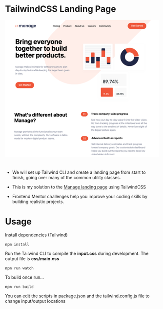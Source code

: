 # TailwindCSS Landing Page
![Alt text](/img/screen.png?raw=true)

#

- We will set up Tailwind CLI and create a landing page from start to finish, going over many of the common utility classes.

- This is my solution to the [Manage landing page](https://www.frontendmentor.io/challenges/manage-landing-page-SLXqC6P5) using TailwindCSS

- Frontend Mentor challenges help you improve your coding skills by building realistic projects.

#

# Usage

Install dependencies (Tailwind)

```
npm install
```

Run the Tailwind CLI to compile the **input.css** during development. The output file is **css/main.css**

```
npm run watch
```

To build once run...

```
npm run build
```

You can edit the scripts in package.json and the tailwind.config.js file to change input/output locations
